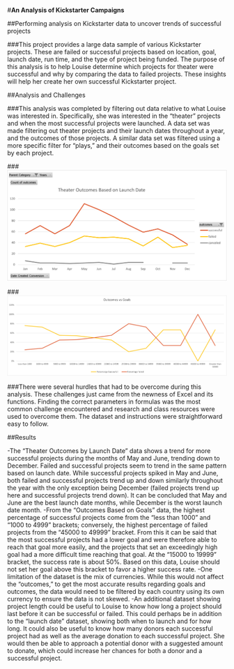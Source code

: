 #**An Analysis of Kickstarter Campaigns**

##Performing analysis on Kickstarter data to uncover trends of successful projects

###This project provides a large data sample of various Kickstarter projects. These are failed or successful projects based on location, goal, launch date, run time, and the type of project being funded. The purpose of this analysis is to help Louise determine which projects for theater were successful and why by comparing the data to failed projects. These insights will help her create her own successful Kickstarter project.

##Analysis and Challenges

###This analysis was completed by filtering out data relative to what Louise was interested in. Specifically, she was interested in the “theater” projects and when the most successful projects were launched. A data set was made filtering out theater projects and their launch dates throughout a year, and the outcomes of those projects. A similar data set was filtered using a more specific filter for “plays,” and their outcomes based on the goals set by each project.

###![Outcomes Based On Launch Date](https://github.com/JuleahK/kickstarter-analysis/blob/main/Theater_Outcomes_vs_Launch.png?raw=true)

###![Outcomes vs Goals](https://github.com/JuleahK/kickstarter-analysis/blob/main/Outcomes_vs_Goals.png?raw=true)

###There were several hurdles that had to be overcome during this analysis. These challenges just came from the newness of Excel and its functions. Finding the correct parameters in formulas was the most common challenge encountered and research and class resources were used to overcome them. The dataset and instructions were straightforward easy to follow.

##Results

-The “Theater Outcomes by Launch Date” data shows a trend for more successful projects during the months of May and June, trending down to December. Failed and successful projects seem to trend in the same pattern based on launch date. While successful projects spiked in May and June, both failed and successful projects trend up and down similarly throughout the year with the only exception being December (failed projects trend up here and successful projects trend down). It can be concluded that May and June are the best launch date months, while December is the worst launch date month.
-From the “Outcomes Based on Goals” data, the highest percentage of successful projects come from the “less than 1000” and “1000 to 4999” brackets; conversely, the highest percentage of failed projects from the “45000 to 49999” bracket. From this it can be said that the most successful projects had a lower goal and were therefore able to reach that goal more easily, and the projects that set an exceedingly high goal had a more difficult time reaching that goal. At the “15000 to 19999” bracket, the success rate is about 50%. Based on this data, Louise should not set her goal above this bracket to favor a higher success rate.
-One limitation of the dataset is the mix of currencies. While this would not affect the “outcomes,” to get the most accurate results regarding goals and outcomes, the data would need to be filtered by each country using its own currency to ensure the data is not skewed.
-An additional dataset showing project length could be useful to Louise to know how long a project should last before it can be successful or failed. This could perhaps be in addition to the “launch date” dataset, showing both when to launch and for how long. It could also be useful to know how many donors each successful project had as well as the average donation to each successful project. She would then be able to approach a potential donor with a suggested amount to donate, which could increase her chances for both a donor and a successful project. 
